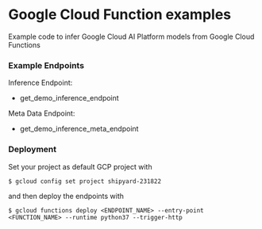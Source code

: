 # Google Cloud Function examples

Example code to infer Google Cloud AI Platform models from Google Cloud Functions

### Example Endpoints

Inference Endpoint:

* get_demo_inference_endpoint

Meta Data Endpoint:

* get_demo_inference_meta_endpoint


### Deployment

Set your project as default GCP project with
```
$ gcloud config set project shipyard-231822
```

and then deploy the endpoints with
```
$ gcloud functions deploy <ENDPOINT_NAME> --entry-point <FUNCTION_NAME> --runtime python37 --trigger-http
```